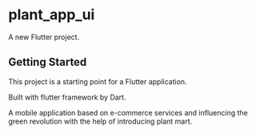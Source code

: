 # plant_app_ui

A new Flutter project.

## Getting Started

This project is a starting point for a Flutter application.

Built with flutter framework by Dart.

A mobile application based on e-commerce services and influencing the green revolution with the help of introducing plant mart.

